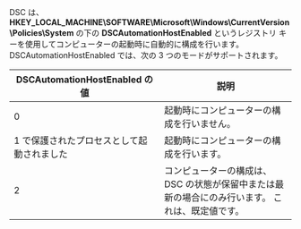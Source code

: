 
DSC は、<b>HKEY_LOCAL_MACHINE\SOFTWARE\Microsoft\Windows\CurrentVersion\Policies\System</b> の下の <b>DSCAutomationHostEnabled</b> というレジストリ キーを使用してコンピューターの起動時に自動的に構成を行います。
DSCAutomationHostEnabled では、次の 3 つのモードがサポートされます。

|  DSCAutomationHostEnabled の値  |  説明   | 
|---|---| 
0 | 起動時にコンピューターの構成を行いません。 |
1 で保護されたプロセスとして起動されました | 起動時にコンピューターの構成を行います。 |
2 | コンピューターの構成は、DSC の状態が保留中または最新の場合にのみ行います。 これは、既定値です。 |




<!--HONumber=Oct16_HO2-->


